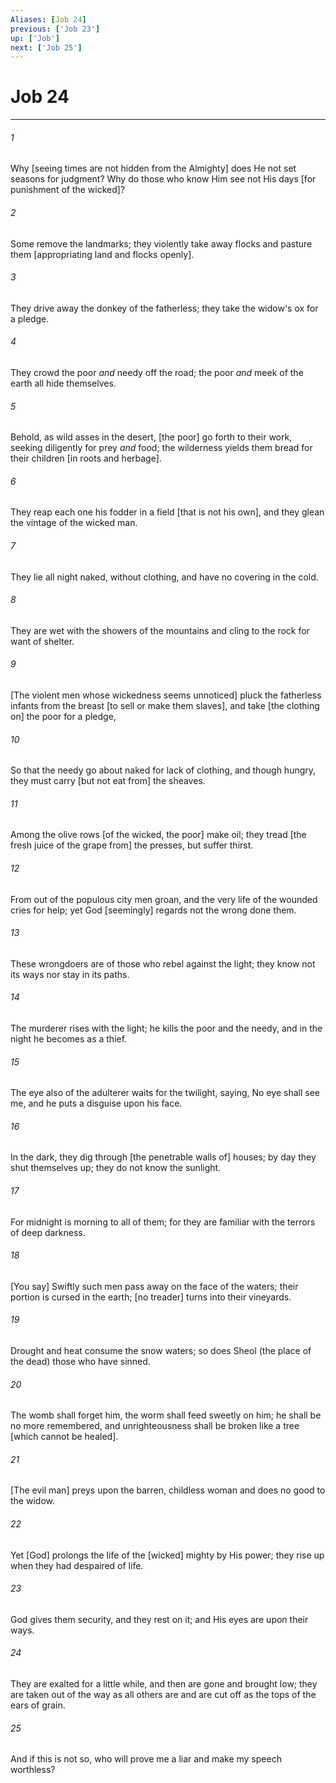 ```yaml
---
Aliases: [Job 24]
previous: ['Job 23']
up: ['Job']
next: ['Job 25']
---
```

# Job 24

***














###### 1 






Why [seeing times are not hidden from the Almighty] does He not set seasons for judgment? Why do those who know Him see not His days [for punishment of the wicked]? 













###### 2 






Some remove the landmarks; they violently take away flocks and pasture them [appropriating land and flocks openly]. 













###### 3 






They drive away the donkey of the fatherless; they take the widow's ox for a pledge. 













###### 4 






They crowd the poor _and_ needy off the road; the poor _and_ meek of the earth all hide themselves. 













###### 5 






Behold, as wild asses in the desert, [the poor] go forth to their work, seeking diligently for prey _and_ food; the wilderness yields them bread for their children [in roots and herbage]. 













###### 6 






They reap each one his fodder in a field [that is not his own], and they glean the vintage of the wicked man. 













###### 7 






They lie all night naked, without clothing, and have no covering in the cold. 













###### 8 






They are wet with the showers of the mountains and cling to the rock for want of shelter. 













###### 9 






[The violent men whose wickedness seems unnoticed] pluck the fatherless infants from the breast [to sell or make them slaves], and take [the clothing on] the poor for a pledge, 













###### 10 






So that the needy go about naked for lack of clothing, and though hungry, they must carry [but not eat from] the sheaves. 













###### 11 






Among the olive rows [of the wicked, the poor] make oil; they tread [the fresh juice of the grape from] the presses, but suffer thirst. 













###### 12 






From out of the populous city men groan, and the very life of the wounded cries for help; yet God [seemingly] regards not the wrong done them. 













###### 13 






These wrongdoers are of those who rebel against the light; they know not its ways nor stay in its paths. 













###### 14 






The murderer rises with the light; he kills the poor and the needy, and in the night he becomes as a thief. 













###### 15 






The eye also of the adulterer waits for the twilight, saying, No eye shall see me, and he puts a disguise upon his face. 













###### 16 






In the dark, they dig through [the penetrable walls of] houses; by day they shut themselves up; they do not know the sunlight. 













###### 17 






For midnight is morning to all of them; for they are familiar with the terrors of deep darkness. 













###### 18 






[You say] Swiftly such men pass away on the face of the waters; their portion is cursed in the earth; [no treader] turns into their vineyards. 













###### 19 






Drought and heat consume the snow waters; so does Sheol (the place of the dead) those who have sinned. 













###### 20 






The womb shall forget him, the worm shall feed sweetly on him; he shall be no more remembered, and unrighteousness shall be broken like a tree [which cannot be healed]. 













###### 21 






[The evil man] preys upon the barren, childless woman and does no good to the widow. 













###### 22 






Yet [God] prolongs the life of the [wicked] mighty by His power; they rise up when they had despaired of life. 













###### 23 






God gives them security, and they rest on it; and His eyes are upon their ways. 













###### 24 






They are exalted for a little while, and then are gone and brought low; they are taken out of the way as all others are and are cut off as the tops of the ears of grain. 













###### 25 






And if this is not so, who will prove me a liar and make my speech worthless?
